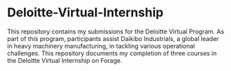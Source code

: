 # Deloitte-Virtual-Internship
This repository contains my submissions for the Deloitte Virtual Program. As part of this program, participants assist Daikibo Industrials, a global leader in heavy machinery manufacturing, in tackling various operational challenges. This repository documents my completion of three courses in the Deloitte Virtual Internship on Forage.
